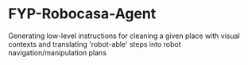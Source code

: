 # FYP-Robocasa-Agent
Generating low-level instructions for cleaning a given place with visual contexts and translating 'robot-able' steps into robot navigation/manipulation plans
